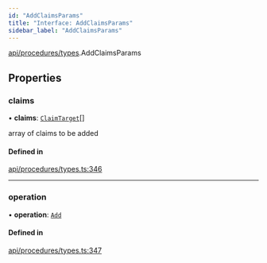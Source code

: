 ```yaml
---
id: "AddClaimsParams"
title: "Interface: AddClaimsParams"
sidebar_label: "AddClaimsParams"
---
```


[api/procedures/types](../../../../../modules/API/Procedures/Types/Types.md).AddClaimsParams

## Properties

### claims

• **claims**: [`ClaimTarget`](../../../../Types/ClaimTarget/ClaimTarget.md)[]

array of claims to be added

#### Defined in

[api/procedures/types.ts:346](https://github.com/PolymeshAssociation/polymesh-sdk/blob/5a778578/src/api/procedures/types.ts#L346)

___

### operation

• **operation**: [`Add`](../../../../../enums/API/Procedures/Types/ClaimOperation/ClaimOperation.md#add)

#### Defined in

[api/procedures/types.ts:347](https://github.com/PolymeshAssociation/polymesh-sdk/blob/5a778578/src/api/procedures/types.ts#L347)
